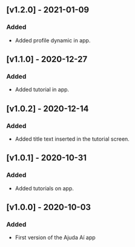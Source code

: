 ## [v1.2.0] - 2021-01-09

### Added
+ Added profile dynamic in app.

## [v1.1.0] - 2020-12-27

### Added
+ Added tutorial in app.
## [v1.0.2] - 2020-12-14

### Added
+ Added title text inserted in the tutorial screen.

## [v1.0.1] - 2020-10-31

### Added
+ Added tutorials on app.

## [v1.0.0] - 2020-10-03

### Added
+ First version of the Ajuda Aí app

